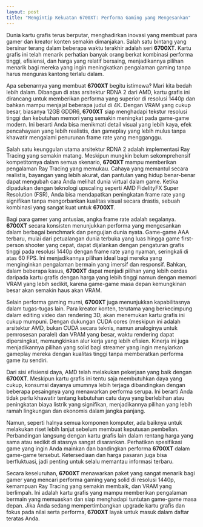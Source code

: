 ```yaml
---
layout: post
title: "Mengintip Kekuatan 6700XT: Performa Gaming yang Mengesankan"
---
```


Dunia kartu grafis terus berputar, menghadirkan inovasi yang membuat para gamer dan kreator konten semakin dimanjakan. Salah satu bintang yang bersinar terang dalam beberapa waktu terakhir adalah seri **6700XT**. Kartu grafis ini telah menarik perhatian banyak orang berkat kombinasi performa tinggi, efisiensi, dan harga yang relatif bersaing, menjadikannya pilihan menarik bagi mereka yang ingin meningkatkan pengalaman gaming tanpa harus menguras kantong terlalu dalam.

Apa sebenarnya yang membuat **6700XT** begitu istimewa? Mari kita bedah lebih dalam. Dibangun di atas arsitektur RDNA 2 dari AMD, kartu grafis ini dirancang untuk memberikan performa yang superior di resolusi 1440p dan bahkan mampu menjajal beberapa judul di 4K. Dengan VRAM yang cukup besar, biasanya 12GB GDDR6, **6700XT** siap menghadapi tekstur resolusi tinggi dan kebutuhan memori yang semakin meningkat pada game-game modern. Ini berarti Anda bisa menikmati detail visual yang lebih kaya, efek pencahayaan yang lebih realistis, dan gameplay yang lebih mulus tanpa khawatir mengalami penurunan frame rate yang mengganggu.

Salah satu keunggulan utama arsitektur RDNA 2 adalah implementasi Ray Tracing yang semakin matang. Meskipun mungkin belum sekomprehensif kompetitornya dalam semua skenario, **6700XT** mampu memberikan pengalaman Ray Tracing yang memukau. Cahaya yang memantul secara realistis, bayangan yang lebih akurat, dan pantulan yang hidup benar-benar dapat mengubah cara Anda melihat dunia virtual dalam game. Ketika dipadukan dengan teknologi upscaling seperti AMD FidelityFX Super Resolution (FSR), Anda bisa mendapatkan peningkatan frame rate yang signifikan tanpa mengorbankan kualitas visual secara drastis, sebuah kombinasi yang sangat kuat untuk **6700XT**.

Bagi para gamer yang antusias, angka frame rate adalah segalanya. **6700XT** secara konsisten menunjukkan performa yang mengesankan dalam berbagai benchmark dan pengujian dunia nyata. Game-game AAA terbaru, mulai dari petualangan dunia terbuka yang luas hingga game first-person shooter yang cepat, dapat dijalankan dengan pengaturan grafis tinggi pada resolusi 1440p dengan frame rate yang nyaman, seringkali di atas 60 FPS. Ini menjadikannya pilihan ideal bagi mereka yang menginginkan pengalaman bermain yang imersif dan responsif. Bahkan, dalam beberapa kasus, **6700XT** dapat menjadi pilihan yang lebih cerdas daripada kartu grafis dengan harga yang lebih tinggi namun dengan memori VRAM yang lebih sedikit, karena game-game masa depan kemungkinan besar akan semakin haus akan VRAM.

Selain performa gaming murni, **6700XT** juga menunjukkan kapabilitasnya dalam tugas-tugas lain. Para kreator konten, terutama yang berkecimpung dalam editing video dan rendering 3D, akan menemukan kartu grafis ini cukup mumpuni. Dengan dukungan CUDA cores (meskipun ini adalah arsitektur AMD, bukan CUDA secara teknis, namun analoginya untuk pemrosesan paralel) dan VRAM yang besar, waktu rendering dapat dipersingkat, memungkinkan alur kerja yang lebih efisien. Kinerja ini juga menjadikannya pilihan yang solid bagi streamer yang ingin menyiarkan gameplay mereka dengan kualitas tinggi tanpa memberatkan performa game itu sendiri.

Dari sisi efisiensi daya, AMD telah melakukan pekerjaan yang baik dengan **6700XT**. Meskipun kartu grafis ini tentu saja membutuhkan daya yang cukup, konsumsi dayanya umumnya lebih terjaga dibandingkan dengan beberapa pesaingnya yang menawarkan performa serupa. Ini berarti Anda tidak perlu khawatir tentang kebutuhan catu daya yang berlebihan atau peningkatan biaya listrik yang signifikan, menjadikannya pilihan yang lebih ramah lingkungan dan ekonomis dalam jangka panjang.

Namun, seperti halnya semua komponen komputer, ada baiknya untuk melakukan riset lebih lanjut sebelum membuat keputusan pembelian. Perbandingan langsung dengan kartu grafis lain dalam rentang harga yang sama atau sedikit di atasnya sangat disarankan. Perhatikan spesifikasi game yang ingin Anda mainkan dan bandingkan performa **6700XT** dalam game-game tersebut. Ketersediaan dan harga pasaran juga bisa berfluktuasi, jadi penting untuk selalu memantau informasi terbaru.

Secara keseluruhan, **6700XT** menawarkan paket yang sangat menarik bagi gamer yang mencari performa gaming yang solid di resolusi 1440p, kemampuan Ray Tracing yang semakin membaik, dan VRAM yang berlimpah. Ini adalah kartu grafis yang mampu memberikan pengalaman bermain yang memuaskan dan siap menghadapi tuntutan game-game masa depan. Jika Anda sedang mempertimbangkan upgrade kartu grafis dan fokus pada nilai serta performa, **6700XT** layak untuk masuk dalam daftar teratas Anda.
